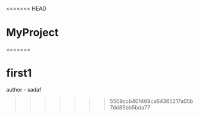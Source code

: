 <<<<<<< HEAD
# MyProject
=======
# first1
author - sadaf
>>>>>>> 5509ccb401469ca64365217a05b7dd85bb5bda77
